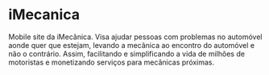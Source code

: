 # iMecanica
Mobile site da iMecânica.
Visa ajudar pessoas com problemas no automóvel aonde quer que estejam, levando a mecânica ao encontro do automóvel e não o contrário. Assim, facilitando e simplificando a vida de milhões de motoristas e monetizando serviços para mecânicas próximas. 

